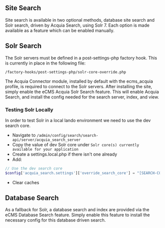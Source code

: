 ## Site Search

Site search is available in two optional methods, database site search
and Solr search, driven by Acquia Search, using Solr 7. Each option
is made available as a feature which can be enabled manually.

## Solr Search
The Solr servers must be defined in a post-settings-php factory hook.
This is currently in place in the following file:
```
/factory-hooks/post-settings-php/solr-core-override.php
```

The Acquia Connector module, installed by default with the ecms_acquia
profile, is required to connect to the Solr servers. After installing
the site, simply enable the eCMS Acquia Solr Search feature.
This will enable Acquia Search, and install the config needed for
the search server, index, and view.

### Testing Solr Locally
In order to test Solr in a local lando environment we need to use the dev search core.

*  Navigate to `/admin/config/search/search-api/server/acquia_search_server`
*  Copy the value of dev Solr core under `Solr core(s) currently available for your application`
*  Create a settings.local.php if there isn't one already
*  Add:

```php
// Use the dev search core
$config['acquia_search.settings']['override_search_core'] = "[SEARCH-CORE-URL]";
```
* Clear caches

## Database Search
As a fallback for Solr, a database search and index are provided via
the eCMS Database Search feature. Simply enable this feature to install
the necessary config for this database driven search.


